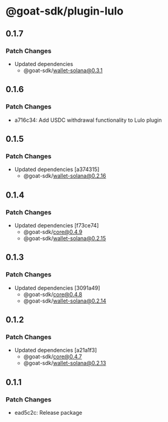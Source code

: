 # @goat-sdk/plugin-lulo

## 0.1.7

### Patch Changes

- Updated dependencies
  - @goat-sdk/wallet-solana@0.3.1

## 0.1.6

### Patch Changes

- a716c34: Add USDC withdrawal functionality to Lulo plugin

## 0.1.5

### Patch Changes

- Updated dependencies [a374315]
  - @goat-sdk/wallet-solana@0.2.16

## 0.1.4

### Patch Changes

- Updated dependencies [f73ce74]
  - @goat-sdk/core@0.4.9
  - @goat-sdk/wallet-solana@0.2.15

## 0.1.3

### Patch Changes

- Updated dependencies [3091a49]
  - @goat-sdk/core@0.4.8
  - @goat-sdk/wallet-solana@0.2.14

## 0.1.2

### Patch Changes

- Updated dependencies [a21a1f3]
  - @goat-sdk/core@0.4.7
  - @goat-sdk/wallet-solana@0.2.13

## 0.1.1

### Patch Changes

- ead5c2c: Release package
